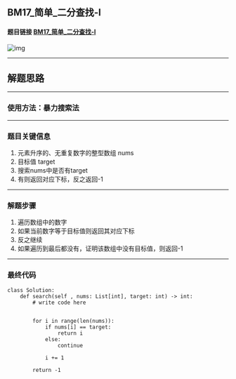 ## BM17_简单_二分查找-I

#### 题目链接 [BM17_简单_二分查找-I](https://www.nowcoder.com/practice/d3df40bd23594118b57554129cadf47b?tpId=295&tqId=1499549&ru=/exam/oj&qru=/ta/format-top101/question-ranking&sourceUrl=%2Fexam%2Foj)

![img](https://i.ibb.co/TktFbt6/20230705074008.png)

---
## 解题思路
---
### 使用方法：暴力搜索法
---
### 题目关键信息
1. 元素升序的、无重复数字的整型数组 nums 
2. 目标值 target
3. 搜索nums中是否有target
4. 有则返回对应下标，反之返回-1

---
### 解题步骤
1. 遍历数组中的数字
2. 如果当前数字等于目标值则返回其对应下标
3. 反之继续
4. 如果遍历到最后都没有，证明该数组中没有目标值，则返回-1
---

### 最终代码
```
class Solution:
    def search(self , nums: List[int], target: int) -> int:
        # write code here


        for i in range(len(nums)):
            if nums[i] == target:
                return i
            else:
                continue

            i += 1

        return -1
```